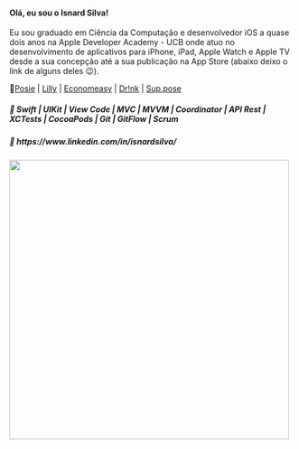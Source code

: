 <h4 align="left">
  Olá, eu sou o Isnard Silva!
</h4>
<p align="left">
  Eu sou graduado em Ciência da Computação e desenvolvedor iOS a quase dois anos na Apple Developer Academy - UCB onde atuo no desenvolvimento de aplicativos para iPhone, iPad, Apple Watch e Apple TV desde a sua concepção até a sua publicação na App Store (abaixo deixo o link de alguns deles 😉).
  
📱[Posie](https://apps.apple.com/br/app/posie-photo-coach-organizer/id1529940784) | [Lilly](https://apps.apple.com/br/app/lilly-assistant/id1480953975) | [Economeasy](https://apps.apple.com/br/app/economeasy/id1514324170) | [Dr!nk](https://apps.apple.com/br/app/dr-nk/id1519513099) | [Sup.pose](https://apps.apple.com/br/app/sup-pose/id1496619973)

<h5 align="left">💪 Swift | UIKit | View Code | MVC | MVVM | Coordinator | API Rest | XCTests | CocoaPods | Git | GitFlow | Scrum </h5>

</p>
<h5 align="left">
  💼 https://www.linkedin.com/in/isnardsilva/
</h5>

<!-- <center> -->
<!-- <table> -->
<!--   <tr> -->
<!--       <td><img width="400px" align="left" src="https://github-readme-stats.vercel.app/api/top-langs/?username=isnardsilva&hide=html&layout=compact" /></td> -->
<img width="495px" align="center" src="https://github-readme-stats.vercel.app/api?username=isnardsilva&theme=default" />



<!--
**isnardsilva/isnardsilva** is a ✨ _special_ ✨ repository because its `README.md` (this file) appears on your GitHub profile.

Here are some ideas to get you started:

- 🔭 I’m currently working on ...
- 🌱 I’m currently learning ...
- 👯 I’m looking to collaborate on ...
- 🤔 I’m looking for help with ...
- 💬 Ask me about ...
- 📫 How to reach me: ...
- 😄 Pronouns: ...
- ⚡ Fun fact: ...
-->
